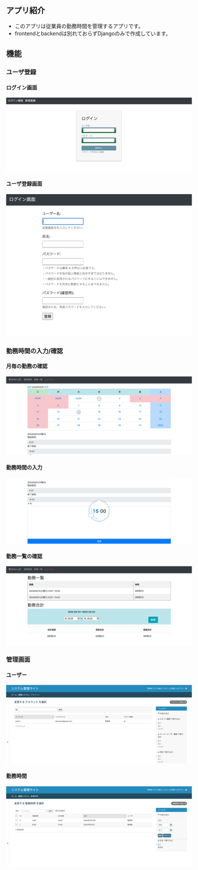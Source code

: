 ## アプリ紹介
- このアプリは従業員の勤務時間を管理するアプリです。
- frontendとbackendは別れておらずDjangoのみで作成しています。
## 機能
### ユーザ登録
#### ログイン画面
![login](images/login.png)
#### ユーザ登録画面
![register](images/register.png)
### 勤務時間の入力/確認
#### 月毎の勤務の確認
![detail](images/detail.png)
#### 勤務時間の入力
![update](images/update.png)
#### 勤務一覧の確認
![list](images/list.png)
### 管理画面
#### ユーザー
![user](images/user.png)
#### 勤務時間
![admin](images/admin.png)